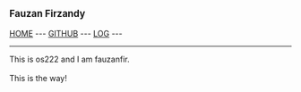 ---
---
<span style="font-weight:bold; font-size:larger;">Fauzan Firzandy</span>
<br><br>
[HOME](https://fauzanfir.github.io/os231/) ---
[GITHUB](https://github.com/fauzanfir/os231) ---
[LOG](https://github.com/fauzanfir/os231/blob/main/TXT/mylog.txt) ---
<br>
<hr>
This is os222 and I am fauzanfir.
<br><br>
This is the way!
